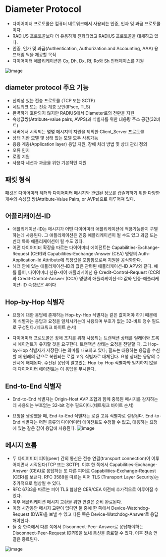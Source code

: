 # Diameter Protocol

- 다이어미터 프로토콜은 컴퓨터 네트워크에서 사용되는 인증, 인과 및 과금 프로토콜이다.
- RADIUS 프로토콜보다 더 유용하게 진화되었고 RADIUS 프로토콜을 대체하고 있다.
- 인증, 인가 및 과금(Authentication, Authorization and Accounting, AAA) 용 프래임 웍을 제공할 목적
- 다이어미터 애플리케이션은 Cx, Dh, Dx, Rf, Ro와 Sh 인터페이스를 지원

![image](https://user-images.githubusercontent.com/65120581/129839392-c656bec9-4a9d-489d-b2df-5a89b007154b.png)

## diameter protocol 주요 기능
- 신뢰성 있는 전송 프로토콜 (TCP 또는 SCTP)
- 네트워크 또는 전송 계층 보안(IPsec, TLS)
- 완벽하게 호환되지 않지만 RADIUS에서 Diameter로의 전환을 지원
- 속성값쌍(Attribute-value pairs, AVPS)과 식별자를 위한 대용량 주소 공간(32비트)
- 서버에서 시작되는 몇몇 메시지의 지원을 제외한 Client_Server 프로토콜
- 상태 기반 모델 및 상태 없는 모델 모두 사용가능
- 응용 계층(Application layer) 응답 지원, 장애 처리 방법 및 상태 관리 정의
- 오류 인지
- 로밍 지원
- 사용자 세션과 과금을 위한 기본적인 지원

## 패킷 형식
패킷은 다이어미터 헤더와 다이어미터 메시지와 관련된 정보를 캡슐화하기 위한 다양한 개수의 속성값 쌍(Attribute-Value Pairs, or AVPs)으로 이루어져 있다.


## 어플리캐이션-ID
- 애플리케이션-ID는 메시지가 어떤 다이어미터 애플리케이션에 적용가능한지 구별하는데 사용된다. 그 애플리케이션은 인증 애플리케이션이 될 수도 있고 과금 또는 벤더 특화 애플리케이션이 될 수도 있다.
- 어떤 다이어미터 확장을 따르는 다이어미터 에이전트는 Capabilities-Exchange-Request (CER)와 Capabilities-Exchange-Answer (CEA) 명령의 Auth-Application-Id Attribute에 특정값을 포함함으로써 지원을 공식화한다.
- 헤더 안에 있는 애플리케이션-ID의 값은 관련된 애플리케이션-ID APV와 같다. 예를 들어, 다이어미터 신용-제어 애플리케이션 용 Credit-Control-Request (CCR) 와 Credit-Control-Answer (CCA) 명령의 애플리케이션-ID 값와 인증-애플리케이션-ID 속성값은 4이다

## Hop-by-Hop 식별자
- 요청에 대한 응답에 존재하는 Hop-by-Hop 식별자는 같은 값이어야 하기 때문에 이 식별자는 응답과 요청을 일치시키는데 사용되며 부호가 없는 32-비트 정수 필드로 구성된다.(네크워크 바이트 순서)

- 다이어미터 프로토콜은 장애 조치를 위해 사용되는 트랜잭션 상태를 릴레이와 프록시 에이전트가 유지할 것을 요구한다. 트랜잭션 상태는 요청을 전달할 때, 그 Hop-by-Hop 식별자가 저장된다는 의미를 내포하고 있다; 필드는 대응하는 응답을 수신 할 때 원래의 값으로 복원되는 로컬 고유 식별자로 대체된다. 요청 상태는 응답의 수신시에 해제된다. 수신된 응답이 알고있는 Hop-by-Hop 식별자와 일치하지 않을 때 다이어미터 에이전트는 이 응답을 무시한다.

## End-to-End 식별자
- End-to-End 식별자는 Origin-Host AVP 조합과 함께 중복된 메시지를 감지하는데 사용되는 부호없는 32-bit 정수 필드이다.(네트워크 바이트 순서)

- 요청을 생성했을 때, End-to-End 식별자는 로컬 고유 식별자로 설정된다. End-to-End 식별자는 어떤 종류의 다이어미터 에이전트도 수정할 수 없고, 대응하는 요청에 있는 같은 값이 응답에 사용된다.
![image](https://user-images.githubusercontent.com/65120581/129839416-cbe8c11e-c7f3-4332-a84b-df127030ef81.png)

 
## 메시지 흐름
- 두 다이어미터 피어(peer) 간의 통신은 전송 연결(transport connection)이 이루어지면서 시작된다(TCP 또는 SCTP). 이후 한 쪽에서 Capabilities-Exchange-Answer (CEA)로 응답하는 또 다른 피어로 Capabilities-Exchange-Request (CER)를 보낸다. RFC 3588을 따르는 피어 TLS (Transport Layer Security)는 추가적으로 협상될 수 있다. 
- RFC 6733을 따르는 피어 TLS 협상은 CER/CEA 이전에 추가적으로 이루어질 수 있다.
- 이후 애플리케이션 메시지 교환을 위한 연결은 준비 완료된다.
- 이정 시간동안 메시지 교환이 없다면 둘 중에 한 쪽에서 Device-Watchdog-Request (DWR)을 보낼 수 있고 다른 쪽은 Device-Watchdog-Answer로 응답해야한다.
- 둘 중 한쪽에서 다른 쪽에서 Disconnect-Peer-Answer로 응답해야하는 Disconnect-Peer-Request (DPR)을 보내 통신을 종료할 수 있다. 이후 전송 연결은 종료된다.

![image](https://user-images.githubusercontent.com/65120581/129839992-e5f6e3b6-60e6-49f6-a441-19b871f438fb.png)

